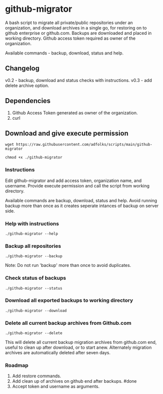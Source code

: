 # github-migrator
A bash script to migrate all private/public repositories under an organization, and download archives in a single go, for restoring on to github enterprise or github.com.
Backups are downloaded and placed in working directory. Github access token required as owner of the organization.

Available commands - backup, download, status and help.

## Changelog
v0.2 - backup, download and status checks with instructions.
v0.3 - add delete archive option.

## Dependencies
1. Github Access Token generated as owner of the organization.
2. curl

## Download and give execute permission
`wget https://raw.githubusercontent.com/adfolks/scripts/main/github-migrator`

`chmod +x ./github-migrator`

### Instructions

Edit github-migrator and add access token, organization name, and username. Provide execute permission and call the script from working directory.

Available commands are backup, download, status and help. Avoid running backup more than once as it creates seperate intances of backup on server side.

### Help with instructions
`./github-migrator --help`

### Backup all repositories 
`./github-migrator --backup`

Note: Do not run 'backup' more than once to avoid duplicates.

### Check status of backups
`./github-migrator --status`

### Download all exported backups to working directory
`./github-migrator --download`

### Delete all current backup archives from Github.com
`./github-migrator --delete`

This will delete all current backup migration archives from github.com end, useful to clean up after download, or to start anew.
Alternately migration archives are automatically deleted after seven days.

### Roadmap
1. Add restore commands.
2. Add clean up of archives on github end after backups. #done
3. Accept token and username as arguments.
